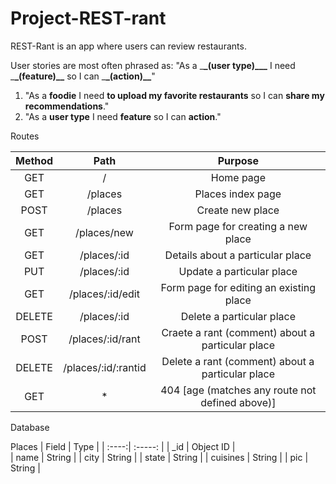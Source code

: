 # Project-REST-rant

REST-Rant is an app where users can review restaurants.

User stories are most often phrased as: "As a \_**\_(user type)\_\_\_** I need \_**\_(feature)\_\_** so I can \_**\_(action)\_\_**"

1. "As a **foodie** I need **to upload my favorite restaurants** so I can **share my recommendations**."
2. "As a **user type** I need **feature** so I can **action**."

Routes

| Method |  Path   |      Purpose      |
| :----: | :-----: | :---------------: |
|  GET   |    /    |     Home page     |
|  GET   | /places | Places index page |
|  POST | /places | Create new place  |
|  GET  | /places/new | Form page for creating a new place |
|  GET  | /places/:id | Details about a particular place |
|  PUT  | /places/:id | Update a particular place |
|  GET  | /places/:id/edit | Form page for editing an existing place |
| DELETE | /places/:id | Delete a particular place |
|  POST  | /places/:id/rant | Craete a rant (comment) about a particular place |
| DELETE | /places/:id/:rantid | Delete a rant (comment) about a particular place |
|  GET   |    *    | 404 [age (matches any route not defined above)] |

Database

Places
| Field |  Type   |
| :----:| :-----: | 
|  _id  | Object ID |   
|  name | String | 
|  city | String | 
| state | String | 
| cuisines | String | 
|  pic  | String | 
